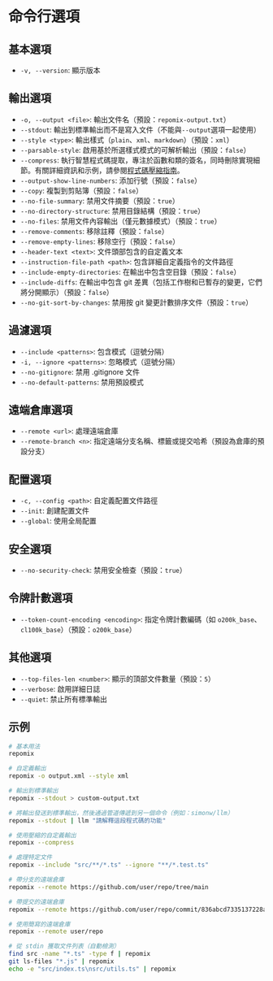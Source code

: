 # 命令行選項

## 基本選項
- `-v, --version`: 顯示版本

## 輸出選項
- `-o, --output <file>`: 輸出文件名（預設：`repomix-output.txt`）
- `--stdout`: 輸出到標準輸出而不是寫入文件（不能與`--output`選項一起使用）
- `--style <type>`: 輸出樣式（`plain`、`xml`、`markdown`）（預設：`xml`）
- `--parsable-style`: 啟用基於所選樣式模式的可解析輸出（預設：`false`）
- `--compress`: 執行智慧程式碼提取，專注於函數和類的簽名，同時刪除實現細節。有關詳細資訊和示例，請參閱[程式碼壓縮指南](code-compress)。
- `--output-show-line-numbers`: 添加行號（預設：`false`）
- `--copy`: 複製到剪貼簿（預設：`false`）
- `--no-file-summary`: 禁用文件摘要（預設：`true`）
- `--no-directory-structure`: 禁用目錄結構（預設：`true`）
- `--no-files`: 禁用文件內容輸出（僅元數據模式）（預設：`true`）
- `--remove-comments`: 移除註釋（預設：`false`）
- `--remove-empty-lines`: 移除空行（預設：`false`）
- `--header-text <text>`: 文件頭部包含的自定義文本
- `--instruction-file-path <path>`: 包含詳細自定義指令的文件路徑
- `--include-empty-directories`: 在輸出中包含空目錄（預設：`false`）
- `--include-diffs`: 在輸出中包含 git 差異（包括工作樹和已暫存的變更，它們將分開顯示）（預設：`false`）
- `--no-git-sort-by-changes`: 禁用按 git 變更計數排序文件（預設：`true`）

## 過濾選項
- `--include <patterns>`: 包含模式（逗號分隔）
- `-i, --ignore <patterns>`: 忽略模式（逗號分隔）
- `--no-gitignore`: 禁用 .gitignore 文件
- `--no-default-patterns`: 禁用預設模式

## 遠端倉庫選項
- `--remote <url>`: 處理遠端倉庫
- `--remote-branch <n>`: 指定遠端分支名稱、標籤或提交哈希（預設為倉庫的預設分支）

## 配置選項
- `-c, --config <path>`: 自定義配置文件路徑
- `--init`: 創建配置文件
- `--global`: 使用全局配置

## 安全選項
- `--no-security-check`: 禁用安全檢查（預設：`true`）

## 令牌計數選項
- `--token-count-encoding <encoding>`: 指定令牌計數編碼（如 `o200k_base`、`cl100k_base`）（預設：`o200k_base`）

## 其他選項
- `--top-files-len <number>`: 顯示的頂部文件數量（預設：`5`）
- `--verbose`: 啟用詳細日誌
- `--quiet`: 禁止所有標準輸出

## 示例

```bash
# 基本用法
repomix

# 自定義輸出
repomix -o output.xml --style xml

# 輸出到標準輸出
repomix --stdout > custom-output.txt

# 將輸出發送到標準輸出，然後通過管道傳遞到另一個命令（例如：simonw/llm）
repomix --stdout | llm "請解釋這段程式碼的功能"

# 使用壓縮的自定義輸出
repomix --compress

# 處理特定文件
repomix --include "src/**/*.ts" --ignore "**/*.test.ts"

# 帶分支的遠端倉庫
repomix --remote https://github.com/user/repo/tree/main

# 帶提交的遠端倉庫
repomix --remote https://github.com/user/repo/commit/836abcd7335137228ad77feb28655d85712680f1

# 使用簡寫的遠端倉庫
repomix --remote user/repo

# 從 stdin 獲取文件列表（自動檢測）
find src -name "*.ts" -type f | repomix
git ls-files "*.js" | repomix
echo -e "src/index.ts\nsrc/utils.ts" | repomix
```
